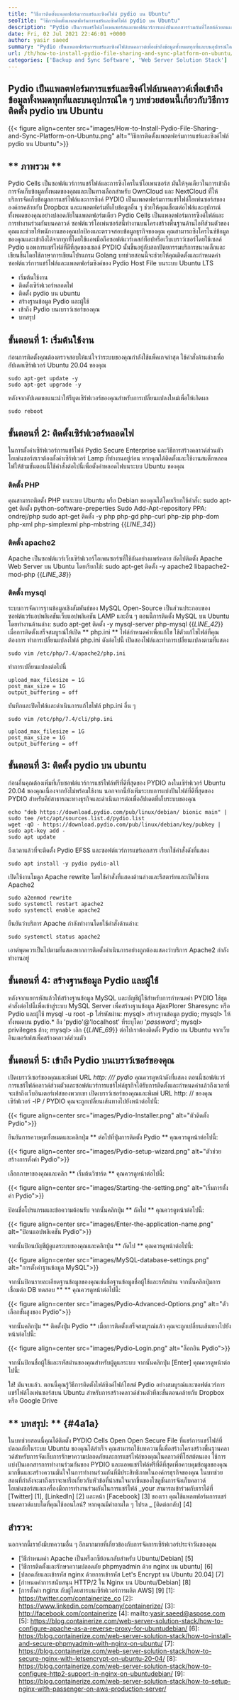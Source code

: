 ```yaml
---
title: "วิธีการติดตั้งแพลตฟอร์มการแชร์และซิงค์ไฟล์ pydio บน Ubuntu" 
seoTitle: "วิธีการติดตั้งแพลตฟอร์มการแชร์และซิงค์ไฟล์ pydio บน Ubuntu" 
description: "Pydio เป็นการแชร์ไฟล์โอเพนซอร์สและซอฟต์แวร์การแบ่งปันเอกสารร่วมกันที่โฮสต์ด้วยตนเอง ลองตรวจสอบวิธีการติดตั้งเครื่องมือการแชร์และซิงค์ไฟล์ Pydio" 
date: Fri, 02 Jul 2021 22:46:01 +0000
author: yasir saeed
summary: "Pydio เป็นแพลตฟอร์มการแชร์และซิงค์ไฟล์บนคลาวด์เพื่อเข้าถึงข้อมูลทั้งหมดทุกที่และบนอุปกรณ์ใด ๆ บทช่วยสอนนี้เกี่ยวกับวิธีการติดตั้ง pydio บน Ubuntu" 
url: /th/how-to-install-pydio-file-sharing-and-sync-platform-on-ubuntu/
categories: ['Backup and Sync Software', 'Web Server Solution Stack']
---
```


## Pydio เป็นแพลตฟอร์มการแชร์และซิงค์ไฟล์บนคลาวด์เพื่อเข้าถึงข้อมูลทั้งหมดทุกที่และบนอุปกรณ์ใด ๆ บทช่วยสอนนี้เกี่ยวกับวิธีการติดตั้ง pydio บน Ubuntu

{{< figure align=center src="images/How-to-Install-Pydio-File-Sharing-and-Sync-Platform-on-Ubuntu.png" alt="วิธีการติดตั้งแพลตฟอร์มการแชร์และซิงค์ไฟล์ pydio บน Ubuntu">}}


## ** ภาพรวม **
Pydio Cells เป็นซอฟต์แวร์การแชร์ไฟล์และการซิงโครไนซ์โอเพนซอร์ส มันให้จุดเดียวในการเข้าถึงการจัดเก็บข้อมูลทั้งหมดของคุณและเป็นทางเลือกสำหรับ OwnCloud และ NextCloud ที่ให้บริการจัดเก็บข้อมูลการแชร์ไฟล์และการซิงค์ PYDIO เป็นแพลตฟอร์มการแชร์ไฟล์โอเพ่นซอร์สขององค์กรคล้ายกับ Dropbox และแพลตฟอร์มที่เก็บข้อมูลอื่น ๆ ช่วยให้คุณเชื่อมต่อไฟล์และอุปกรณ์ทั้งหมดของคุณอย่างปลอดภัยในแพลตฟอร์มเดียว
Pydio Cells เป็นแพลตฟอร์มการซิงค์ไฟล์และการทำงานร่วมกันบนคลาวด์ ซอฟต์แวร์โอเพ่นซอร์สนี้ทำงานบนโครงสร้างพื้นฐานด้านไอทีส่วนตัวของคุณและช่วยให้พนักงานของคุณปกป้องและตรวจสอบข้อมูลธุรกิจของคุณ คุณสามารถซิงโครไนซ์ข้อมูลของคุณและเข้าถึงได้จากทุกที่โดยใช้แอพมือถือซอฟต์แวร์เดสก์ท็อปหรือเว็บเบราว์เซอร์โดยใช้เซลล์ Pydio แอพการแชร์ไฟล์ที่ดีที่สุดของเซลล์ PYDIO นั้นขึ้นอยู่กับสถาปัตยกรรมบริการขนาดเล็กและเขียนขึ้นโดยใช้ภาษาการเขียนโปรแกรม Golang
บทช่วยสอนนี้จะช่วยให้คุณติดตั้งและกำหนดค่าซอฟต์แวร์การแชร์ไฟล์และแพลตฟอร์มซิงค์ของ Pydio Host File บนระบบ Ubuntu LTS
  * เริ่มต้นใช้งาน
  * ติดตั้งเซิร์ฟเวอร์หลอดไฟ
  * ติดตั้ง pydio บน ubuntu
  * สร้างฐานข้อมูล Pydio และผู้ใช้
  * เข้าถึง Pydio บนเบราว์เซอร์ของคุณ
  * บทสรุป

## ขั้นตอนที่ 1: เริ่มต้นใช้งาน
ก่อนการติดตั้งคุณต้องตรวจสอบให้แน่ใจว่าระบบของคุณกำลังใช้แพ็คเกจล่าสุด ใช้คำสั่งด้านล่างเพื่ออัปเดตเซิร์ฟเวอร์ Ubuntu 20.04 ของคุณ
```
sudo apt-get update -y
sudo apt-get upgrade -y
```
หลังจากอัปเดตขอแนะนำให้รีบูตเซิร์ฟเวอร์ของคุณสำหรับการเปลี่ยนแปลงใหม่เพื่อให้เกิดผล
```
sudo reboot
```

## ขั้นตอนที่ 2: ติดตั้งเซิร์ฟเวอร์หลอดไฟ
ในการตั้งค่าเซิร์ฟเวอร์การแชร์ไฟล์ Pydio Secure Enterprise และวิธีการสร้างคลาวด์ส่วนตัวโอเพ่นซอร์สเราต้องตั้งค่าเซิร์ฟเวอร์ Lamp ที่ทำงานอยู่ก่อน หากคุณได้ติดตั้งและใช้งานสแต็กหลอดไฟให้ข้ามขั้นตอนนี้ใช้คำสั่งต่อไปนี้เพื่อตั้งค่าหลอดไฟบนระบบ Ubuntu ของคุณ

### ติดตั้ง PHP
คุณสามารถติดตั้ง PHP บนระบบ Ubuntu หรือ Debian ของคุณได้โดยเรียกใช้คำสั่ง:
sudo apt-get ติดตั้ง python-software-preperties
Sudo Add-Apt-repository PPA: ondrej/php
sudo apt-get ติดตั้ง -y php php-gd php-curl php-zip php-dom php-xml php-simplexml php-mbstring
{{_LINE_34_}}

### ติดตั้ง apache2
Apache เป็นซอฟต์แวร์เว็บเซิร์ฟเวอร์โอเพนซอร์ซที่ใช้กันอย่างแพร่หลาย ถัดไปติดตั้ง Apache Web Server บน Ubuntu โดยเรียกใช้:
sudo apt-get ติดตั้ง -y apache2 libapache2-mod-php
{{_LINE_38_}}

### ติดตั้ง mysql
ระบบการจัดการฐานข้อมูลเชิงสัมพันธ์ของ MySQL Open-Source เป็นส่วนประกอบของซอฟต์แวร์แอปพลิเคชันเว็บแอปพลิเคชัน LAMP และอื่น ๆ ตอนนี้การติดตั้ง MySQL บน Ubuntu โดยทำงานด้านล่าง:
sudo apt-get ติดตั้ง -y mysql-server php-mysql
{{_LINE_42_}}
เมื่อการติดตั้งเสร็จสมบูรณ์ให้เปิด ** php.ini ** ไฟล์กำหนดค่าเพื่อแก้ไข ใช้ตัวแก้ไขไฟล์ที่คุณต้องการ
ทำการเปลี่ยนแปลงไฟล์ php.ini ดังต่อไปนี้ เปิดสองไฟล์และทำการเปลี่ยนแปลงตามที่แสดง
```
sudo vim /etc/php/7.4/apache2/php.ini
```
ทำการเปลี่ยนแปลงต่อไปนี้
```
upload_max_filesize = 1G
post_max_size = 1G
output_buffering = off
```
บันทึกและปิดไฟล์และดำเนินการแก้ไขไฟล์ php.ini อื่น ๆ
```
sudo vim /etc/php/7.4/cli/php.ini
```
```
upload_max_filesize = 1G
post_max_size = 1G
output_buffering = off
```

## ขั้นตอนที่ 3: ติดตั้ง pydio บน ubuntu
ก่อนอื่นคุณต้องเพิ่มที่เก็บซอฟต์แวร์การแชร์ไฟล์ฟรีที่ดีที่สุดของ PYDIO ลงในเซิร์ฟเวอร์ Ubuntu 20.04 ของคุณเนื่องจากยังไม่พร้อมใช้งาน นอกจากนี้ยังเพิ่มระบบการแบ่งปันไฟล์ที่ดีที่สุดของ PYDIO สำหรับคีย์สาธารณะทางธุรกิจและดำเนินการต่อเพื่ออัปเดตที่เก็บระบบของคุณ
```
echo "deb https://download.pydio.com/pub/linux/debian/ bionic main" | sudo tee /etc/apt/sources.list.d/pydio.list
wget -qO - https://download.pydio.com/pub/linux/debian/key/pubkey | sudo apt-key add -
sudo apt update

```
ถึงเวลาแล้วที่จะติดตั้ง Pydio EFSS และซอฟต์แวร์การแชร์เอกสาร เรียกใช้คำสั่งดังที่แสดง
```
sudo apt install -y pydio pydio-all
```
เปิดใช้งานโมดูล Apache rewrite โดยใช้คำสั่งที่แสดงด้านล่างและรีสตาร์ทและเปิดใช้งาน Apache2
```
sudo a2enmod rewrite
sudo systemctl restart apache2
sudo systemctl enable apache2
```
ยืนยันว่าบริการ Apache กำลังทำงานโดยใช้คำสั่งด้านล่าง:
```
sudo systemctl status apache2
```
เอาต์พุตควรเป็นไปตามที่แสดงหากการติดตั้งดำเนินการอย่างถูกต้องแสดงว่าบริการ Apache2 กำลังทำงานอยู่

## ขั้นตอนที่ 4: สร้างฐานข้อมูล Pydio และผู้ใช้
หลังจากแยกรหัสแล้วให้สร้างฐานข้อมูล MySQL และบัญชีผู้ใช้สำหรับการกำหนดค่า PYDIO ใช้ชุดคำสั่งต่อไปนี้เพื่อเข้าสู่ระบบ MySQL Server เพื่อสร้างฐานข้อมูล AjaxPlorer Sharesync หรือ Pydio และผู้ใช้
mysql -u root -p
ใส่รหัสผ่าน:
mysql> สร้างฐานข้อมูล pydio;
mysql> ให้ทั้งหมดบน pydio.* ถึง 'pydio'@'localhost' ที่ระบุโดย '_password_';
mysql> privileges ล้าง;
mysql> เลิก
{{_LINE_69_}}
ต่อไปเราต้องติดตั้ง Pydio บน Ubuntu จากเว็บอินเตอร์เฟสเพื่อสร้างคลาวด์ส่วนตัว

## ขั้นตอนที่ 5: เข้าถึง Pydio บนเบราว์เซอร์ของคุณ
เปิดเบราว์เซอร์ของคุณและพิมพ์ URL _http: /// pydio_ คุณควรดูหน้าดังที่แสดง
ตอนนี้ซอฟต์แวร์การแชร์ไฟล์คลาวด์ส่วนตัวและซอฟต์แวร์การแชร์ไฟล์ธุรกิจได้รับการติดตั้งและกำหนดค่าแล้วถึงเวลาที่จะเข้าถึงเว็บอินเตอร์เฟสของพวกเขา
เปิดเบราว์เซอร์ของคุณและพิมพ์ URL http: // ของคุณเซิร์ฟเวอร์ -IP / PYDIO คุณจะถูกเปลี่ยนเส้นทางไปยังหน้าต่อไปนี้:

{{< figure align=center src="images/Pydio-Installer.png" alt="ตัวติดตั้ง Pydio">}}

ยืนยันการควบคุมทั้งหมดและคลิกปุ่ม ** ต่อไปที่ปุ่มการติดตั้ง Pydio ** คุณควรดูหน้าต่อไปนี้:

{{< figure align=center src="images/Pydio-setup-wizard.png" alt="ตัวช่วยสร้างการตั้งค่า Pydio">}}

เลือกภาษาของคุณและคลิก ** เริ่มต้นวิซาร์ด ** คุณควรดูหน้าต่อไปนี้:

{{< figure align=center src="images/Starting-the-setting.png" alt="เริ่มการตั้งค่า Pydio">}}

ป้อนชื่อโปรแกรมและข้อความต้อนรับ จากนั้นคลิกปุ่ม ** ถัดไป ** คุณควรดูหน้าต่อไปนี้:

{{< figure align=center src="images/Enter-the-application-name.png" alt="ป้อนแอปพลิเคชัน Pydio">}}

จากนั้นป้อนบัญชีผู้ดูแลระบบของคุณและคลิกปุ่ม ** ถัดไป ** คุณควรดูหน้าต่อไปนี้:

{{< figure align=center src="images/MySQL-database-settings.png" alt="การตั้งค่าฐานข้อมูล MySQL">}}

จากนั้นป้อนรายละเอียดฐานข้อมูลของคุณเช่นชื่อฐานข้อมูลชื่อผู้ใช้และรหัสผ่าน จากนั้นคลิกปุ่มการเชื่อมต่อ DB ทดสอบ ** ** คุณควรดูหน้าต่อไปนี้:

{{< figure align=center src="images/Pydio-Advanced-Options.png" alt="ตัวเลือกขั้นสูงของ Pydio">}}

จากนั้นคลิกปุ่ม ** ติดตั้งปุ่ม Pydio ** เมื่อการติดตั้งเสร็จสมบูรณ์แล้ว คุณจะถูกเปลี่ยนเส้นทางไปยังหน้าต่อไปนี้:

{{< figure align=center src="images/Pydio-Login.png" alt="ล็อกอิน Pydio">}}

จากนั้นป้อนชื่อผู้ใช้และรหัสผ่านของคุณสำหรับผู้ดูแลระบบ จากนั้นคลิกปุ่ม [Enter] คุณควรดูหน้าต่อไปนี้:

ใช่! มันจบแล้ว. ตอนนี้คุณรู้วิธีการติดตั้งไฟล์ซิงค์ไฟล์โฮสต์ Pydio อย่างสมบูรณ์และซอฟต์แวร์การแชร์ไฟล์โอเพ่นซอร์สบน Ubuntu สำหรับการสร้างคลาวด์ส่วนตัวทีละขั้นตอนคล้ายกับ Dropbox หรือ Google Drive

## ** บทสรุป: ** {#4a1a}
ในบทช่วยสอนนี้คุณได้ติดตั้ง PYDIO Cells Open Open Secure File ที่แชร์การแชร์ไฟล์ที่ปลอดภัยในระบบ Ubuntu ของคุณได้สำเร็จ คุณสามารถใช้บทความนี้เพื่อสร้างโครงสร้างพื้นฐานคลาวด์สำหรับการจัดเก็บการรักษาความปลอดภัยและการแชร์ไฟล์ของคุณในคลาวด์ที่โฮสต์ตนเอง ใช้การแบ่งปันเอกสารการทำงานร่วมกันของ PYDIO และแอพแชร์ไฟล์ฟรีที่ดีที่สุดเพื่อควบคุมข้อมูลของคุณมากขึ้นและสร้างความมั่นใจในการทำงานร่วมกันที่มีประสิทธิภาพในองค์กรธุรกิจของคุณ ในบทช่วยสอนที่กำลังจะมาถึงเราจะหารือเกี่ยวกับหัวข้อที่น่าสนใจมากขึ้นของโซลูชันการจัดเก็บคลาวด์โอเพ่นซอร์สและเครื่องมือการทำงานร่วมกันในการแชร์ไฟล์
_your สามารถเข้าร่วมกับเราได้ที่ [Twitter] [1], [LinkedIn] [2] และหน้า [Facebook] [3] ของเรา คุณใช้แพลตฟอร์มการแชร์บนคลาวด์แบบใดที่คุณใช้ออนไลน์? หากคุณมีคำถามใด ๆ โปรด _ [ติดต่อกลับ] [4]

## สำรวจ:
นอกจากนี้เรายังมีบทความอื่น ๆ อีกมากมายที่เกี่ยวข้องกับการจัดการเซิร์ฟเวอร์ประจำวันของคุณ
  * [วิธีกำหนดค่า Apache เป็นพร็อกซีย้อนกลับสำหรับ Ubuntu/Debian] [5]
  * [วิธีการติดตั้งและรักษาความปลอดภัย phpmyadmin ด้วย nginx บน ubuntu] [6]
  * [ปลอดภัยและเข้ารหัส nginx ด้วยการเข้ารหัส Let's Encrypt บน Ubuntu 20.04] [7]
  * [กำหนดค่าการสนับสนุน HTTP/2 ใน Nginx บน Ubuntu/Debian] [8]
  * [การตั้งค่า nginx กับผู้โดยสารบนเซิร์ฟเวอร์การผลิต AWS] [9]
[1]: https://twitter.com/containerize_co
[2]: https://www.linkedin.com/company/containerize/
[3]: http://facebook.com/containerize
[4]: mailto:yasir.saeed@aspose.com
[5]: https://blog.containerize.com/web-server-solution-stack/how-to-configure-apache-as-a-reverse-proxy-for-ubuntudebian/
[6]: https://blog.containerize.com/web-server-solution-stack/how-to-install-and-secure-phpmyadmin-with-nginx-on-ubuntu/
[7]: https://blog.containerize.com/web-server-solution-stack/how-to-secure-nginx-with-letsencrypt-on-ubuntu-20-04/
[8]: https://blog.containerize.com/web-server-solution-stack/how-to-configure-http2-support-in-nginx-on-ubuntudebian/
[9]: https://blog.containerize.com/web-server-solution-stack/how-to-setup-nginx-with-passenger-on-aws-production-server/
